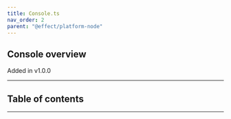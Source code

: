 ```yaml
---
title: Console.ts
nav_order: 2
parent: "@effect/platform-node"
---
```


## Console overview

Added in v1.0.0

---

<h2 class="text-delta">Table of contents</h2>

---
